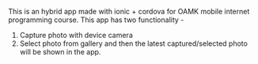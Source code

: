 This is an hybrid app made with ionic + cordova for OAMK mobile internet programming course. This app has two functionality - 
1. Capture photo with device camera
2. Select photo from gallery
and then the latest captured/selected photo will be shown in the app.

